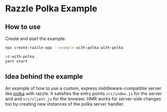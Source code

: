 # Razzle Polka Example

## How to use

<!-- START install generated instructions please keep comment here to allow auto update -->
<!-- DON'T EDIT THIS SECTION, INSTEAD RE-RUN yarn update-examples TO UPDATE -->Create and start the example:

```bash
npx create-razzle-app --example with-polka with-polka

cd with-polka
yarn start
```
<!-- END install generated instructions please keep comment here to allow auto update -->

## Idea behind the example

An example of how to use a custom, express middleware-compatible server like [polka](https://github.com/lukeed/polka) with razzle. It satisfies the entry points
`src/index.js` for the server and and `src/client.js` for the browser. HMR works for server-side changes too by creating new instances of the polka server handler.
